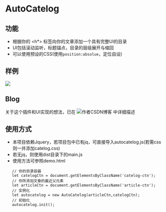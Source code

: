 # AutoCatelog
## 功能
- 根据你的 <h*> 标签向你的文章添加一个具有完整UI的目录
- UI包括滚动监听，标题锚点，目录的层级展开与缩回
- 可以使用预设的CSS(使用```position:absolue```，定位自设)
## 样例
![](https://img-blog.csdn.net/20180806012514977?watermark/2/text/aHR0cHM6Ly9ibG9nLmNzZG4ubmV0L3UwMTIzMTI3MDU=/font/5a6L5L2T/fontsize/400/fill/I0JBQkFCMA==/dissolve/70)
## Blog
关于这个插件和UI实现的想法，已在 ![作者CSDN博客](https://blog.csdn.net/u012312705/article/details/81437727) 中详细描述
## 使用方式
- 本项目依赖Jquery，若项目包中已有jq，可直接导入autocatelog.js(若需css则一并添加catelog.css)
- 若无jq，则使用dist目录下的main.js
- 使用方法可参照demo.html
 ```
    // 你的目录容器
    let catelogCtn = document.getElementsByClassName('catelog-ctn');
    // 你所添加文章的最近父元素
    let articleCtn = document.getElementsByClassName('article-ctn');
    // 实例化
    let autocatelog = new AutoCatelog(articleCtn,catelogCtn);
    // 初始化
    autocatelog.init();
```
